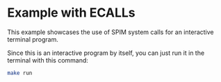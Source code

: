 # Example with ECALLs

This example showcases the use of SPIM system calls for an interactive terminal
program.

Since this is an interactive program by itself, you can just run it in the
terminal with this command:

```bash
make run
```
